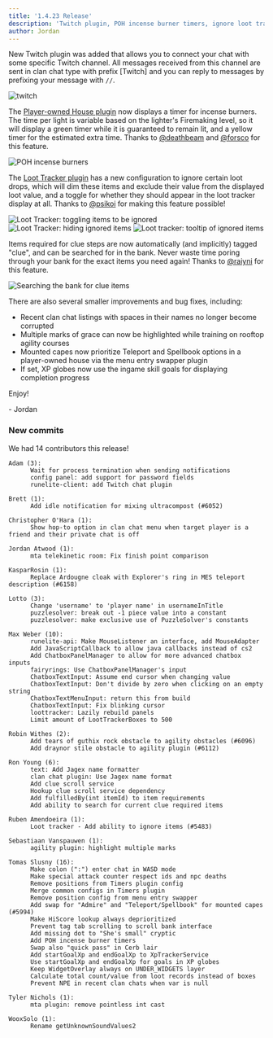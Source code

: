 ```yaml
---
title: '1.4.23 Release'
description: 'Twitch plugin, POH incense burner timers, ignore loot tracker items, and banked clue item search'
author: Jordan
---
```


New Twitch plugin was added that allows you to connect your chat with some specific Twitch channel.
All messages received from this channel are sent in clan chat type with prefix [Twitch] and you
can reply to messages by prefixing your message with `//`.

![twitch](/img/blog/1.4.23-Release/twitch.png)

The [Player-owned House plugin](https://github.com/runelite/runelite/wiki/Player-owned-House) now
displays a timer for incense burners. The time per light is variable based on the lighter's
Firemaking level, so it will display a green timer while it is guaranteed to remain lit, and a
yellow timer for the estimated extra time. Thanks to [@deathbeam](https://github.com/deathbeam) and
[@forsco](https://github.com/forsco) for this feature.

![POH incense burners](/img/blog/1.4.23-Release/poh-incense-burner-timers.gif)

The [Loot Tracker plugin](https://github.com/runelite/runelite/wiki/Loot-Tracker) has a new
configuration to ignore certain loot drops, which will dim these items and exclude their value from
the displayed loot value, and a toggle for whether they should appear in the loot tracker display
at all. Thanks to [@psikoi](https://github.com/psikoi) for making this feature possible!

![Loot Tracker: toggling items to be ignored](/img/blog/1.4.23-Release/loot-tracker-toggling-items.gif)
![Loot Tracker: hiding ignored items](/img/blog/1.4.23-Release/loot-tracker-hiding-ignored-items.gif)
![Loot tracker: tooltip of ignored items](/img/blog/1.4.23-Release/loot-tracker-ignored-tooltip.png)

Items required for clue steps are now automatically (and implicitly) tagged "clue", and can be
searched for in the bank. Never waste time poring through your bank for the exact items you need
again! Thanks to [@raiyni](https://github.com/raiyni) for this feature.

![Searching the bank for clue items](/img/blog/1.4.23-Release/clue-tag-search.gif)

There are also several smaller improvements and bug fixes, including:

- Recent clan chat listings with spaces in their names no longer become corrupted
- Multiple marks of grace can now be highlighted while training on rooftop agility courses
- Mounted capes now prioritize Teleport and Spellbook options in a player-owned house via the menu
  entry swapper plugin
- If set, XP globes now use the ingame skill goals for displaying completion progress

Enjoy!

\- Jordan

### New commits

We had 14 contributors this release!

```
Adam (3):
      Wait for process termination when sending notifications
      config panel: add support for password fields
      runelite-client: add Twitch chat plugin

Brett (1):
      Add idle notification for mixing ultracompost (#6052)

Christopher O'Hara (1):
      Show hop-to option in clan chat menu when target player is a friend and their private chat is off

Jordan Atwood (1):
      mta telekinetic room: Fix finish point comparison

KasparRosin (1):
      Replace Ardougne cloak with Explorer's ring in MES teleport description (#6158)

Lotto (3):
      Change 'username' to 'player name' in usernameInTitle
      puzzlesolver: break out -1 piece value into a constant
      puzzlesolver: make exclusive use of PuzzleSolver's constants

Max Weber (10):
      runelite-api: Make MouseListener an interface, add MouseAdapter
      Add JavaScriptCallback to allow java callbacks instead of cs2
      Add ChatboxPanelManager to allow for more advanced chatbox inputs
      fairyrings: Use ChatboxPanelManager's input
      ChatboxTextInput: Assume end cursor when changing value
      ChatboxTextInput: Don't divide by zero when clicking on an empty string
      ChatboxTextMenuInput: return this from build
      ChatboxTextInput: Fix blinking cursor
      loottracker: Lazily rebuild panels
      Limit amount of LootTrackerBoxes to 500

Robin Withes (2):
      Add tears of guthix rock obstacle to agility obstacles (#6096)
      Add draynor stile obstacle to agility plugin (#6112)

Ron Young (6):
      text: Add Jagex name formatter
      clan chat plugin: Use Jagex name format
      Add clue scroll service
      Hookup clue scroll service dependency
      Add fulfilledBy(int itemId) to item requirements
      Add ability to search for current clue required items

Ruben Amendoeira (1):
      Loot tracker - Add ability to ignore items (#5483)

Sebastiaan Vanspauwen (1):
      agility plugin: highlight multiple marks

Tomas Slusny (16):
      Make colon (":") enter chat in WASD mode
      Make special attack counter respect ids and npc deaths
      Remove positions from Timers plugin config
      Merge common configs in Timers plugin
      Remove position config from menu entry swapper
      Add swap for "Admire" and "Teleport/Spellbook" for mounted capes (#5994)
      Make HiScore lookup always deprioritized
      Prevent tag tab scrolling to scroll bank interface
      Add missing dot to "She's small" cryptic
      Add POH incense burner timers
      Swap also "quick pass" in Cerb lair
      Add startGoalXp and endGoalXp to XpTrackerService
      Use startGoalXp and endGoalXp for goals in XP globes
      Keep WidgetOverlay always on UNDER_WIDGETS layer
      Calculate total count/value from loot records instead of boxes
      Prevent NPE in recent clan chats when var is null

Tyler Nichols (1):
      mta plugin: remove pointless int cast

WooxSolo (1):
      Rename getUnknownSoundValues2
```
